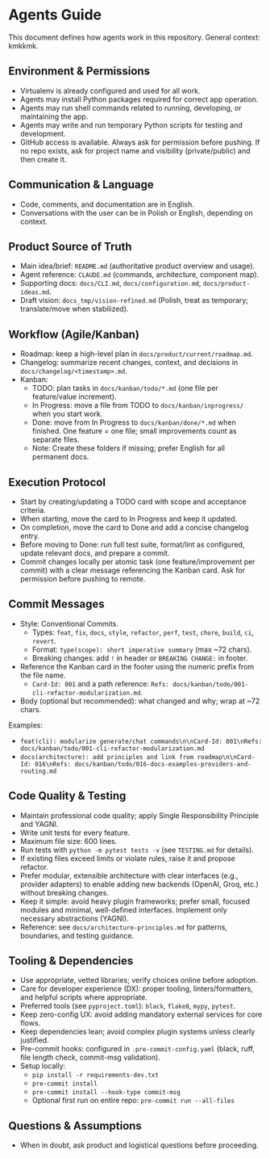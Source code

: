 # Agents Guide

This document defines how agents work in this repository. General context: kmkkmk.

## Environment & Permissions
- Virtualenv is already configured and used for all work.
- Agents may install Python packages required for correct app operation.
- Agents may run shell commands related to running, developing, or maintaining the app.
- Agents may write and run temporary Python scripts for testing and development.
- GitHub access is available. Always ask for permission before pushing. If no repo exists, ask for project name and visibility (private/public) and then create it.

## Communication & Language
- Code, comments, and documentation are in English.
- Conversations with the user can be in Polish or English, depending on context.

## Product Source of Truth
- Main idea/brief: `README.md` (authoritative product overview and usage).
- Agent reference: `CLAUDE.md` (commands, architecture, component map).
- Supporting docs: `docs/CLI.md`, `docs/configuration.md`, `docs/product-ideas.md`.
- Draft vision: `docs_tmp/vision-refined.md` (Polish, treat as temporary; translate/move when stabilized).

## Workflow (Agile/Kanban)
- Roadmap: keep a high-level plan in `docs/product/current/roadmap.md`.
- Changelog: summarize recent changes, context, and decisions in `docs/changelog/<timestamp>.md`.
- Kanban:
  - TODO: plan tasks in `docs/kanban/todo/*.md` (one file per feature/value increment).
  - In Progress: move a file from TODO to `docs/kanban/inprogress/` when you start work.
  - Done: move from In Progress to `docs/kanban/done/*.md` when finished. One feature = one file; small improvements count as separate files.
  - Note: Create these folders if missing; prefer English for all permanent docs.

## Execution Protocol
- Start by creating/updating a TODO card with scope and acceptance criteria.
- When starting, move the card to In Progress and keep it updated.
- On completion, move the card to Done and add a concise changelog entry.
- Before moving to Done: run full test suite, format/lint as configured, update relevant docs, and prepare a commit.
- Commit changes locally per atomic task (one feature/improvement per commit) with a clear message referencing the Kanban card. Ask for permission before pushing to remote.

## Commit Messages
- Style: Conventional Commits.
  - Types: `feat`, `fix`, `docs`, `style`, `refactor`, `perf`, `test`, `chore`, `build`, `ci`, `revert`.
  - Format: `type(scope): short imperative summary` (max ~72 chars).
  - Breaking changes: add `!` in header or `BREAKING CHANGE:` in footer.
- Reference the Kanban card in the footer using the numeric prefix from the file name.
  - `Card-Id: 001` and a path reference: `Refs: docs/kanban/todo/001-cli-refactor-modularization.md`.
- Body (optional but recommended): what changed and why; wrap at ~72 chars.

Examples:
- `feat(cli): modularize generate/chat commands\n\nCard-Id: 001\nRefs: docs/kanban/todo/001-cli-refactor-modularization.md`
- `docs(architecture): add principles and link from roadmap\n\nCard-Id: 016\nRefs: docs/kanban/todo/016-docs-examples-providers-and-routing.md`

## Code Quality & Testing
- Maintain professional code quality; apply Single Responsibility Principle and YAGNI.
- Write unit tests for every feature.
- Maximum file size: 600 lines.
- Run tests with `python -m pytest tests -v` (see `TESTING.md` for details).
- If existing files exceed limits or violate rules, raise it and propose refactor.
- Prefer modular, extensible architecture with clear interfaces (e.g., provider adapters) to enable adding new backends (OpenAI, Groq, etc.) without breaking changes.
- Keep it simple: avoid heavy plugin frameworks; prefer small, focused modules and minimal, well-defined interfaces. Implement only necessary abstractions (YAGNI).
- Reference: see `docs/architecture-principles.md` for patterns, boundaries, and testing guidance.

## Tooling & Dependencies
- Use appropriate, vetted libraries; verify choices online before adoption.
- Care for developer experience (DX): proper tooling, linters/formatters, and helpful scripts where appropriate.
- Preferred tools (see `pyproject.toml`): `black`, `flake8`, `mypy`, `pytest`.
- Keep zero-config UX: avoid adding mandatory external services for core flows.
- Keep dependencies lean; avoid complex plugin systems unless clearly justified.
- Pre-commit hooks: configured in `.pre-commit-config.yaml` (black, ruff, file length check, commit-msg validation).
- Setup locally:
  - `pip install -r requirements-dev.txt`
  - `pre-commit install`
  - `pre-commit install --hook-type commit-msg`
  - Optional first run on entire repo: `pre-commit run --all-files`

## Questions & Assumptions
- When in doubt, ask product and logistical questions before proceeding.
